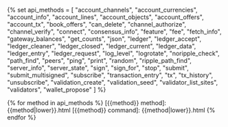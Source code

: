 <!-- TODO: update all the local links with their new locations -->

[Currency Amount]: reference-rippled-api-conventions.html#specifying-currency-amounts
[XRP, in drops]: reference-rippled-api-conventions.html#specifying-currency-amounts
[drops of XRP]: reference-rippled-api-conventions.html#specifying-currency-amounts

[Transaction Cost]: transaction-cost.html
[transaction cost]: transaction-cost.html
[ripple-lib]: https://github.com/ripple/ripple-lib

[Currency Code]: reference-rippled-api-conventions.html#currency-codes
[Address]: reference-rippled-api-conventions.html#addresses
[Hash]: reference-rippled-api-conventions.html#hashes
[Sequence Number]: reference-rippled-api-conventions.html#account-sequence
[Ledger Index]: reference-rippled-api-conventions.html#ledger-index
[universal error types]: reference-rippled-api-conventions.html#universal-errors
[Specifying Time]: reference-rippled-api-conventions.html#time
[base58]: https://en.wikipedia.org/wiki/Base58
[RFC-1751]: https://tools.ietf.org/html/rfc1751
[hexadecimal]: https://en.wikipedia.org/wiki/Hexadecimal
[admin command]: reference-rippled-intro.html#admin-connections
[standard format]: reference-rippled-intro.html#response-formatting
[seconds since the Ripple Epoch]: reference-rippled-api-conventions.html#time
[result code]: reference-transaction-results.html
[Specifying Ledgers]: reference-rippled-api-conventions.html#specifying-ledgers
[Marker]: reference-rippled-api-conventions.html#markers-and-pagination

[Interledger Protocol]: https://interledger.org/
[crypto-condition]: https://tools.ietf.org/html/draft-thomas-crypto-conditions-03
[crypto-conditions]: https://tools.ietf.org/html/draft-thomas-crypto-conditions-03

<!--{# Transaction reference common links #}-->
[Internal Type]: https://github.com/ripple/rippled/blob/master/src/ripple/protocol/impl/SField.cpp

{% set api_methods = [
  "account_channels",
  "account_currencies",
  "account_info",
  "account_lines",
  "account_objects",
  "account_offers",
  "account_tx",
  "book_offers",
  "can_delete",
  "channel_authorize",
  "channel_verify",
  "connect",
  "consensus_info",
  "feature",
  "fee",
  "fetch_info",
  "gateway_balances",
  "get_counts",
  "json",
  "ledger",
  "ledger_accept",
  "ledger_cleaner",
  "ledger_closed",
  "ledger_current",
  "ledger_data",
  "ledger_entry",
  "ledger_request",
  "log_level",
  "logrotate",
  "noripple_check",
  "path_find",
  "peers",
  "ping",
  "print",
  "random",
  "ripple_path_find",
  "server_info",
  "server_state",
  "sign",
  "sign_for",
  "stop",
  "submit",
  "submit_multisigned",
  "subscribe",
  "transaction_entry",
  "tx",
  "tx_history",
  "unsubscribe",
  "validation_create",
  "validation_seed",
  "validator_list_sites",
  "validators",
  "wallet_propose"
] %}

{% for method in api_methods %}
[{{method}} method]: {{method|lower}}.html
[{{method}} command]: {{method|lower}}.html
{% endfor %}
